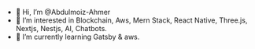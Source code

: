 - 👋 Hi, I’m @Abdulmoiz-Ahmer
- 👀 I’m interested in Blockchain, Aws, Mern Stack, React Native, Three.js, Nextjs, Nestjs, AI, Chatbots.
- 🌱 I’m currently learning Gatsby & aws.

<!---
Abdulmoiz-Ahmer/Abdulmoiz-Ahmer is a ✨ special ✨ repository because its `README.md` (this file) appears on your GitHub profile.
You can click the Preview link to take a look at your changes.
--->
